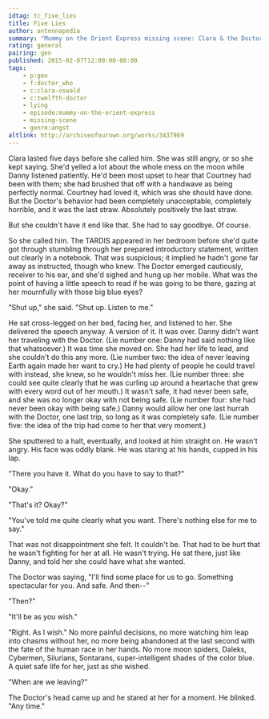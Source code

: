 ```yaml
---
idtag: tc_five_lies
title: Five Lies
author: antennapedia
summary: "Mummy on the Orient Express missing scene: Clara & the Doctor decide to go for one last hurrah."
rating: general
pairing: gen
published: 2015-02-07T12:00:00-08:00
tags:
    - p:gen
    - f:doctor_who
    - c:clara-oswald
    - c:twelfth-doctor
    - lying
    - episode:mummy-on-the-orient-express
    - missing-scene
    - genre:angst
altlink: http://archiveofourown.org/works/3437969
---
```

Clara lasted five days before she called him. She was still angry, or so she kept saying. She'd yelled a lot about the whole mess on the moon while Danny listened patiently. He'd been most upset to hear that Courtney had been with them; she had brushed that off with a handwave as being perfectly normal. Courtney had loved it, which was she should have done. But the Doctor's behavior had been completely unacceptable, completely horrible, and it was the last straw. Absolutely positively the last straw.

But she couldn't have it end like that. She had to say goodbye. Of course.

So she called him. The TARDIS appeared in her bedroom before she'd quite got through stumbling through her prepared introductory statement, written out clearly in a notebook. That was suspicious; it implied he hadn't gone far away as instructed, though who knew. The Doctor emerged cautiously, receiver to his ear, and she'd sighed and hung up her mobile. What was the point of having a little speech to read if he was going to be there, gazing at her mournfully with those big blue eyes?

"Shut up," she said. "Shut up. Listen to me."

He sat cross-legged on her bed, facing her, and listened to her. She delivered the speech anyway. A version of it. It was over. Danny didn't want her traveling with the Doctor. (Lie number one: Danny had said nothing like that whatsoever.) It was time she moved on. She had her life to lead, and she couldn't do this any more. (Lie number two: the idea of never leaving Earth again made her want to cry.) He had plenty of people he could travel with instead, she knew, so he wouldn't miss her. (Lie number three: she could see quite clearly that he was curling up around a heartache that grew with every word out of her mouth.) It wasn't safe, it had never been safe, and she was no longer okay with not being safe. (Lie number four: she had never been okay with being safe.) Danny would allow her one last hurrah with the Doctor, one last trip, so long as it was completely safe. (Lie number five: the idea of the trip had come to her that very moment.)

She sputtered to a halt, eventually, and looked at him straight on. He wasn't angry. His face was oddly blank. He was staring at his hands, cupped in his lap.

"There you have it. What do you have to say to that?"

"Okay."

"That's it? Okay?"

"You've told me quite clearly what you want. There's nothing else for me to say."

That was not disappointment she felt. It couldn't be. That had to be hurt that he wasn't fighting for her at all. He wasn't trying. He sat there, just like Danny, and told her she could have what she wanted.

The Doctor was saying, "I'll find some place for us to go. Something spectacular for you. And safe. And then--"

"Then?"

"It'll be as you wish."

"Right. As I wish." No more painful decisions, no more watching him leap into chasms without her, no more being abandoned at the last second with the fate of the human race in her hands. No more moon spiders, Daleks, Cybermen, Silurians, Sontarans, super-intelligent shades of the color blue. A quiet safe life for her, just as she wished.

"When are we leaving?"

The Doctor's head came up and he stared at her for a moment. He blinked. "Any time."
